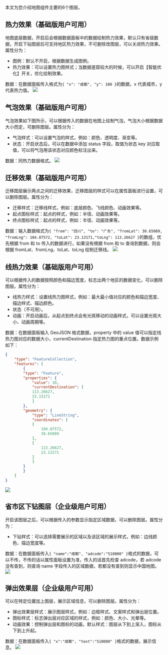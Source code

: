 本文为您介绍地图组件主要的6个图层。

## 热力效果（基础版用户可用）
地图底层数据，开启后会根据数据面板中的数据绘制热力效果，默认只有省级数据，开启下钻图层后可支持地区热力效果，不可删除改图层，可以关闭热力效果。属性分为：
- 图例：默认不开启，根据数据生成图例。
- 热力效果：可以设置热力图样式；当数据差距较大的时候，可以开启【智能优化】开关，优化绘制效果。

数据：在数据面板传入格式为`{ "x": "成都", "y": 100 }`的数据，x 代表城市，y 代表热力值。
![](https://main.qcloudimg.com/raw/fbc82adfdb6baabe01488c7b554283cd.png)
## 气泡效果（基础版用户可用）
气泡效果如下图所示，可以根据传入的数据在地图上绘制气泡，气泡大小根据数据大小而定，可删除图层。属性分为：
- 气泡样式：可以设置气泡的样式，例如：颜色、透明度、渐变等。
- 状态：开启状态后，可以在数据中添加 status 字段，取值为状态 key 对应取值，可以将气泡用该状态对应颜色标注出来。

数据：同热力数据格式。
![](https://main.qcloudimg.com/raw/c1b4c8f2d40b2380cf909b8c757f4ed5.png)
## 迁移效果（基础版用户可用）
迁移图层展示两点之间的迁移效果，迁移图层的样式可以在属性面板进行设置，可以删除图层。属性分为：
- 迁移样式：迁移线样式，例如：底层颜色、飞线颜色、动画效果等。
- 起点图标样式：起点的样式，例如：半径、动画效果等。
- 终点图标样式：起点的样式，例如：半径、动画效果等。

数据：输入数据格式为`{ "from": "四川", "to": "广东", "fromLat": 30.65089, "fromLng": 104.07572, "toLat": 23.13171,"toLng": 113.26627 }`的数组，优先根据  from 和 to 传入的数据进行，如果没有根据 from 和 to 查询到数据，则会根据 fromLat、fromLng、toLat、toLng 绘制迁移线。
![](https://main.qcloudimg.com/raw/69fa5d29c51305b7b8e578f1f3fec472.png)
## 线热力效果（基础版用户可用）
可以根据传入的数据按照颜色和描边宽度，标志出两个地区的数据变化，可以删除图层。属性分为：
- 线热力样式：设置线热力图样式，例如：最大最小值对应的颜色和描边宽度、描边样式、描边颜色。
- 状态（不可用）。
- 动画：开启动画后，从起点到终点会有光斑移动的动画样式，可以设置光斑大小、动画周期等。

数据：在数据面板输入 GeoJSON 格式数据，property 中的 value 值可以指定线热力图对应的数据大小，currentDestination 指定热力图的重点位置。数据示例如下：
```json
{
    "type": "FeatureCollection",
    "features": [
        {
        "type": "Feature",
        "properties": {
            "value": 10,
            "currentDestination": [
            113.26627,
            23.13171
            ]
        },
        "geometry": {
            "type": "LineString",
            "coordinates": [
            [
                104.07572,
                30.65089
            ],
            [
                113.26627,
                23.13171
            ]
            ]
        }
        }
    ]
}
```
![](https://main.qcloudimg.com/raw/a028cf067887799dcaa3c0648e29207e.png)
## 省市区下钻图层（企业级用户可用）
开启该图层之后，可以根据传入的参数显示指定区域数据，可以删除图层。属性分为：
- 下钻样式：可以选择需要展示的区域以及该区域的展示样式，例如：边线颜色、描边宽度等。

数据：在数据面板传入`{ "name":"成都", "adcode":"510000" }`格式的数据，可以不传，不传的话以属性面板设置为准，传入的话首先检查 adcode，若 adcode 没有查到，则查询 name 字段传入的区域数据，若都没有查到则显示中国地图。
![](https://main.qcloudimg.com/raw/be926013168803bc0476ccfb427f3f29.png)
## 弹出效果层（企业级用户可用）
可以在特定位置加上图层，展示区域信息，可以删除图层。属性分为：
- 弹出效果层样式：展示图层样式，例如：边框样式、文案样式和弹出层位置。
- 图标样式：标志弹出层对应区域的样式，例如：颜色、大小、光晕等。
- 动画效果：控制弹出层和图标的动画，默认样式：图层从下到上渐入，图标从下到上升起。

数据：在数据面板传入`{ "x":"成都", "text":"510000" }`格式的数据，展示信息。
![](https://main.qcloudimg.com/raw/8457109fbfefb27477fddd246813138d.png)
